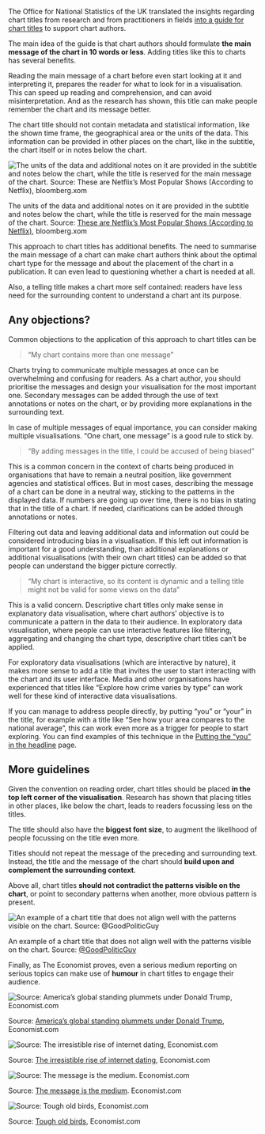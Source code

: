 The Office for National Statistics of the UK translated the insights regarding chart titles from research and from practitioners in fields [into a guide for chart titles](https://digitalblog.ons.gov.uk/2019/01/28/say-what-you-see-the-way-we-write-chart-titles-is-changing/) to support chart authors.

The main idea of the guide is that chart authors should formulate **the main message of the chart in 10 words or less**. Adding titles like this to charts has several benefits.

Reading the main message of a chart before even start looking at it and interpreting it, prepares the reader for what to look for in a visualisation. This can speed up reading and comprehension, and can avoid misinterpretation. And as the research has shown, this title can make people remember the chart and its message better.

The chart title should not contain metadata and statistical information, like the shown time frame, the geographical area or the units of the data. This information can be provided in other places on the chart, like in the subtitle, the chart itself or in notes below the chart.

![The units of the data and additional notes on it are provided in the subtitle and notes below the chart, while the title is reserved for the main message of the chart. Source: [These are Netflix’s Most Popular Shows (According to Netflix)](https://www.bloomberg.com/news/newsletters/2022-03-13/these-are-netflix-s-most-popular-shows-according-to-netflix?utm_campaign=socialflow-organic&utm_content=graphics&utm_source=twitter&cmpid%3D=socialflow-twitter-graphics&utm_medium=social), bloomberg.xom](Chart%20titles%20a7626097449d49709422757bf4a8c724/bloomberg-squid-game-subtitle.png)

The units of the data and additional notes on it are provided in the subtitle and notes below the chart, while the title is reserved for the main message of the chart. Source: [These are Netflix’s Most Popular Shows (According to Netflix)](https://www.bloomberg.com/news/newsletters/2022-03-13/these-are-netflix-s-most-popular-shows-according-to-netflix?utm_campaign=socialflow-organic&utm_content=graphics&utm_source=twitter&cmpid%3D=socialflow-twitter-graphics&utm_medium=social), bloomberg.xom

This approach to chart titles has additional benefits. The need to summarise the main message of a chart can make chart authors think about the optimal chart type for the message and about the placement of the chart in a publication. It can even lead to questioning whether a chart is needed at all.

Also, a telling title makes a chart more self contained: readers have less need for the surrounding content to understand a chart ant its purpose.

## Any objections?

Common objections to the application of this approach to chart titles can be

> “My chart contains more than one message”
> 

Charts trying to communicate multiple messages at once can be overwhelming and confusing for readers. As a chart author, you should prioritise the messages and design your visualisation for the most important one. Secondary messages can be added through the use of text annotations or notes on the chart, or by providing more explanations in the surrounding text.

In case of multiple messages of equal importance, you can consider making multiple visualisations. “One chart, one message” is a good rule to stick by.

> “By adding messages in the title, I could be accused of being biased”
> 

This is a common concern in the context of charts being produced in organisations that have to remain a neutral position, like government agencies and statistical offices. But in most cases,  describing the message of a chart can be done in a neutral way, sticking to the patterns in the displayed data. If numbers are going up over time, there is no bias in stating that in the title of a chart. If needed, clarifications can be added through annotations or notes.

Filtering out data and leaving additional data and information out could be considered introducing bias in a visualisation. If this left out information is important for a good understanding, than additional explanations or additional visualisations (with their own chart titles) can be added so that people can understand the bigger picture correctly.

> “My chart is interactive, so its content is dynamic and a telling title might not be valid for some views on the data”
> 

This is a valid concern. Descriptive chart titles only make sense in explanatory data visualisation, where chart authors’ objective is to communicate a pattern in the data to their audience. In exploratory data visualisation, where people can use interactive features like filtering, aggregating and changing the chart type, descriptive chart titles can’t be applied.

For exploratory data visualisations (which are interactive by nature), it makes more sense to add a title that invites the user to start interacting with the chart and its user interface. Media and other organisations have experienced that titles like “Explore how crime varies by type”  can work well for these kind of interactive data visualisations.

If you can manage to address people directly, by putting “you” or “your” in the title, for example with a title like “See how your area compares to the national average”, this can work even more as a trigger for people to start exploring. You can find examples of this technique in the <span class='internal-link'>[Putting the “you” in the headline](putting-the-you-in-the-headline)</span> page.

## More guidelines

Given the convention on reading order, chart titles should be placed **in the top left corner of the visualisation**. Research has shown that placing titles in other places, like below the chart, leads to readers focussing less on the titles.

The title should also have the **biggest font size**, to augment the likelihood of people focussing on the title even more.

Titles should not repeat the message of the preceding and surrounding text. Instead, the title and the message of the chart should **build upon and complement the surrounding context**.

Above all, chart titles **should not contradict the patterns visible on the chart**, or point to secondary patterns when another, more obvious pattern is present.

![An example of a chart title that does not align well with the patterns visible on the chart. Source: [@GoodPoliticGuy](https://twitter.com/GoodPoliticGuy/status/1488193872803074048)](Chart%20titles%20a7626097449d49709422757bf4a8c724/misaligned-chart-title.jpg)

An example of a chart title that does not align well with the patterns visible on the chart. Source: [@GoodPoliticGuy](https://twitter.com/GoodPoliticGuy/status/1488193872803074048)

Finally, as The Economist proves, even a serious medium reporting on serious topics can make use of **humour** in chart titles to engage their audience.

![Source: [America’s global standing plummets under Donald Trump](https://www.economist.com/graphic-detail/2017/06/27/americas-global-standing-plummets-under-donald-trump), Economist.com](Chart%20titles%20a7626097449d49709422757bf4a8c724/economist-humour.jpg)

Source: [America’s global standing plummets under Donald Trump](https://www.economist.com/graphic-detail/2017/06/27/americas-global-standing-plummets-under-donald-trump), Economist.com

![Source: [The irresistible rise of internet dating](https://www.economist.com/graphic-detail/2018/08/17/the-irresistible-rise-of-internet-dating), Economist.com](Chart%20titles%20a7626097449d49709422757bf4a8c724/economist-humour-title-meet-market.webp)

Source: [The irresistible rise of internet dating](https://www.economist.com/graphic-detail/2018/08/17/the-irresistible-rise-of-internet-dating), Economist.com

![Source: [The message is the medium](https://www.economist.com/business/2015/03/26/the-message-is-the-medium). Economist.com](Chart%20titles%20a7626097449d49709422757bf4a8c724/humour-title-economist-rip-text.png)

Source: [The message is the medium](https://www.economist.com/business/2015/03/26/the-message-is-the-medium). Economist.com

![Source: [Tough old birds](https://www.economist.com/science-and-technology/2015/02/11/tough-old-birds), Economist.com](Chart%20titles%20a7626097449d49709422757bf4a8c724/chart-title-economist-rust.png)

Source: [Tough old birds](https://www.economist.com/science-and-technology/2015/02/11/tough-old-birds), Economist.com